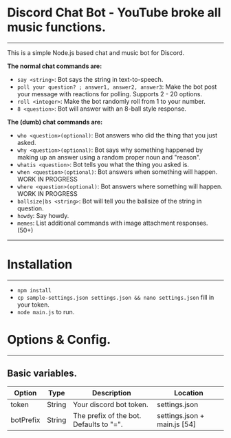 
# Discord Chat Bot - YouTube broke all music functions.
***  
This is a simple Node.js based chat and music bot for Discord.


__The normal chat commands are:__
* `say <string>`: Bot says the string in text-to-speech.
* `poll your question? ; answer1, answer2, answer3`: Make the bot post your message with reactions for polling. Supports 2 - 20 options.
* `roll <integer>`: Make the bot randomly roll from 1 to your number.
* `8 <question>`: Bot will answer with an 8-ball style response.

__The (dumb) chat commands are:__
* `who <question>(optional)`: Bot answers who did the thing that you just asked.
* `why <question>(optional)`: Bot says why something happened by making up an answer using a random proper noun and "reason".
* `whatis <question>`: Bot tells you what the thing you asked is.
* `when <question>(optional)`: Bot answers when something will happen. WORK IN PROGRESS
* `where <question>(optional)`: Bot answers where something will happen. WORK IN PROGRESS
* `ballsize|bs <string>`: Bot will tell you the ballsize of the string in question.
* `howdy`: Say howdy.
* `memes`: List additional commands with image attachment responses. (50+)
 

***
# Installation
***  
* `npm install`  
* `cp sample-settings.json settings.json && nano settings.json` fill in your token.
* `node main.js` to run.

# Options & Config.
***

## Basic variables.
| Option | Type | Description | Location |  
| --- | --- | --- | --- |
| token | String | Your discord bot token. | settings.json |
| botPrefix | String | The prefix of the bot. Defaults to "=". | settings.json + main.js [54] |
